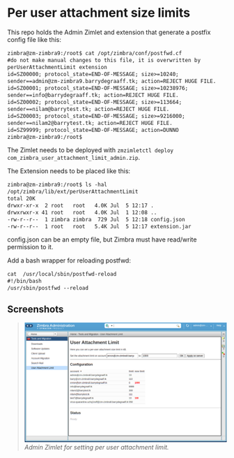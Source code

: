 # Per user attachment size limits

This repo holds the Admin Zimlet and extension that generate a postfix config file like this:

```
zimbra@zm-zimbra9:/root$ cat /opt/zimbra/conf/postfwd.cf
#do not make manual changes to this file, it is overwritten by perUserAttachmentLimit extension
id=SZ00000; protocol_state=END-OF-MESSAGE; size>=10240; sender==admin@zm-zimbra9.barrydegraaff.tk; action=REJECT HUGE FILE.
id=SZ00001; protocol_state=END-OF-MESSAGE; size>=10238976; sender==info@barrydegraaff.tk; action=REJECT HUGE FILE.
id=SZ00002; protocol_state=END-OF-MESSAGE; size>=113664; sender==nilam@barrytest.tk; action=REJECT HUGE FILE.
id=SZ00003; protocol_state=END-OF-MESSAGE; size>=9216000; sender==nilam2@barrytest.tk; action=REJECT HUGE FILE.
id=SZ99999; protocol_state=END-OF-MESSAGE; action=DUNNO
zimbra@zm-zimbra9:/root$ 
```

The Zimlet needs to be deployed with `zmzimletctl deploy com_zimbra_user_attachment_limit_admin.zip`.

The Extension needs to be placed like this:

```
zimbra@zm-zimbra9:/root$ ls -hal /opt/zimbra/lib/ext/perUserAttachmentLimit
total 20K
drwxr-xr-x  2 root   root   4.0K Jul  5 12:17 .
drwxrwxr-x 41 root   root   4.0K Jul  1 12:08 ..
-rw-r--r--  1 zimbra zimbra  729 Jul  5 12:18 config.json
-rw-r--r--  1 root   root   5.4K Jul  5 12:17 extension.jar
```

config.json can be an empty file, but Zimbra must have read/write permission to it.

Add a bash wrapper for reloading postfwd: 

```
cat  /usr/local/sbin/postfwd-reload
#!/bin/bash
/usr/sbin/postfwd --reload
```

## Screenshots

> ![](screenshots/per-user-admin-ui.png)
*Admin Zimlet for setting per user attachment limit.*
